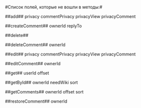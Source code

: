 #Список полей, которые не вошли в методы:#

##add##
privacy
commentPrivacy
privacyView
privacyComment

##createComment##
ownerId
replyTo

##delete##

##deleteComment##
ownerId

##edit##
privacy
commentPrivacy
privacyView
privacyComment

##editComment##
ownerId

##get##
userId
offset

##getById##
ownerId
needWiki
sort

##getComments##
ownerId
offset
sort

##restoreComment##
ownerId